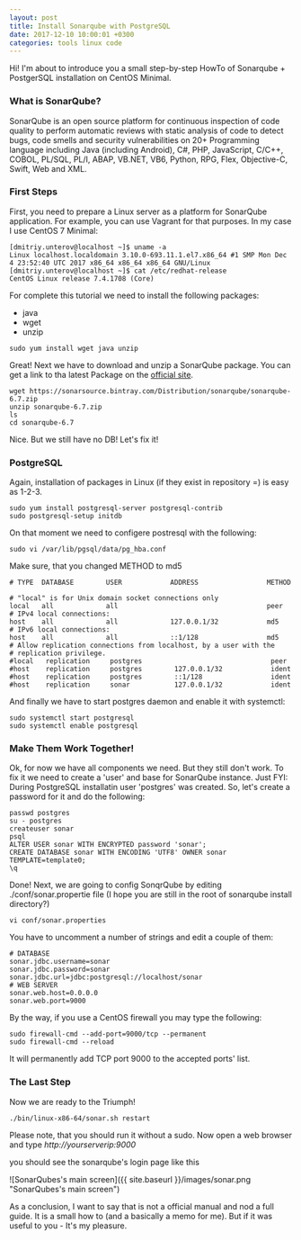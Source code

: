 ```yaml
---
layout: post
title: Install Sonarqube with PostgreSQL
date: 2017-12-10 10:00:01 +0300
categories: tools linux code
---
```


Hi! I'm about to introduce you a small step-by-step HowTo of Sonarqube + PostgerSQL installation on CentOS Minimal.

### What is SonarQube?

SonarQube is an open source platform for continuous inspection of code quality to perform automatic reviews with static analysis of code to detect bugs, code smells and security vulnerabilities on 20+ Programming language including Java (including Android), C#, PHP, JavaScript, C/C++, COBOL, PL/SQL, PL/I, ABAP, VB.NET, VB6, Python, RPG, Flex, Objective-C, Swift, Web and XML.

### First Steps

First, you need to prepare a Linux server as a platform for SonarQube application. For example, you can use Vagrant for that purposes. In my case I use CentOS 7 Minimal:
```
[dmitriy.unterov@localhost ~]$ uname -a
Linux localhost.localdomain 3.10.0-693.11.1.el7.x86_64 #1 SMP Mon Dec 4 23:52:40 UTC 2017 x86_64 x86_64 x86_64 GNU/Linux
[dmitriy.unterov@localhost ~]$ cat /etc/redhat-release
CentOS Linux release 7.4.1708 (Core)
```
For complete this tutorial we need to install the following packages:
* java
* wget
* unzip
```
sudo yum install wget java unzip
```
Great! Next we have to download and unzip a SonarQube package. You can get a link to tha latest Package on the [official site](https://www.sonarqube.org/).
```
wget https://sonarsource.bintray.com/Distribution/sonarqube/sonarqube-6.7.zip
unzip sonarqube-6.7.zip
ls
cd sonarqube-6.7
```
Nice. But we still have no DB! Let's fix it!

### PostgreSQL

Again, installation of packages in Linux (if they exist in repository =) is easy as 1-2-3.
```
sudo yum install postgresql-server postgresql-contrib
sudo postgresql-setup initdb
```
On that moment we need to configere postresql with the following:
```
sudo vi /var/lib/pgsql/data/pg_hba.conf
```
Make sure, that you changed METHOD to md5
```
# TYPE  DATABASE        USER            ADDRESS                 METHOD

# "local" is for Unix domain socket connections only
local   all             all                                     peer
# IPv4 local connections:
host    all             all             127.0.0.1/32            md5
# IPv6 local connections:
host    all             all             ::1/128                 md5
# Allow replication connections from localhost, by a user with the
# replication privilege.
#local   replication     postgres                                peer
#host    replication     postgres        127.0.0.1/32            ident
#host    replication     postgres        ::1/128                 ident
#host    replication     sonar           127.0.0.1/32            ident
```
And finally we have to start postgres daemon and enable it with systemctl:
```
sudo systemctl start postgresql
sudo systemctl enable postgresql
```

### Make Them Work Together!

Ok, for now we have all components we need. But they still don't work. 
To fix it we need to create a 'user' and base for SonarQube instance.
Just FYI: During PostgreSQL installatin user 'postgres' was created. So, let's create a password for it and do the following:
```
passwd postgres
su - postgres
createuser sonar
psql
ALTER USER sonar WITH ENCRYPTED password 'sonar';
CREATE DATABASE sonar WITH ENCODING 'UTF8' OWNER sonar TEMPLATE=template0;
\q
```
Done! Next, we are going to config SonqrQube by editing ./conf/sonar.propertie file (I hope you are still in the root of sonarqube install directory?)
```
vi conf/sonar.properties
```
You have to uncomment a number of strings and edit a couple of them:
```
# DATABASE
sonar.jdbc.username=sonar
sonar.jdbc.password=sonar
sonar.jdbc.url=jdbc:postgresql://localhost/sonar
# WEB SERVER
sonar.web.host=0.0.0.0
sonar.web.port=9000
```
By the way, if you use a CentOS firewall you may type the following:
```
sudo firewall-cmd --add-port=9000/tcp --permanent
sudo firewall-cmd --reload
```
It will permanently add TCP port 9000 to the accepted ports' list.

### The Last Step

Now we are ready to the Triumph!
```
./bin/linux-x86-64/sonar.sh restart
```
Please note, that you should run it without a sudo.
Now open a web browser and type *http://yourserverip:9000*

you should see the sonarqube's login page like this

![SonarQubes's main screen]({{ site.baseurl }}/images/sonar.png "SonarQubes's main screen")

As a conclusion, I want to say that is not a official manual and nod a full guide. It is a small how to (and a basically a memo for me). But if it was useful to you - It's my pleasure. 
